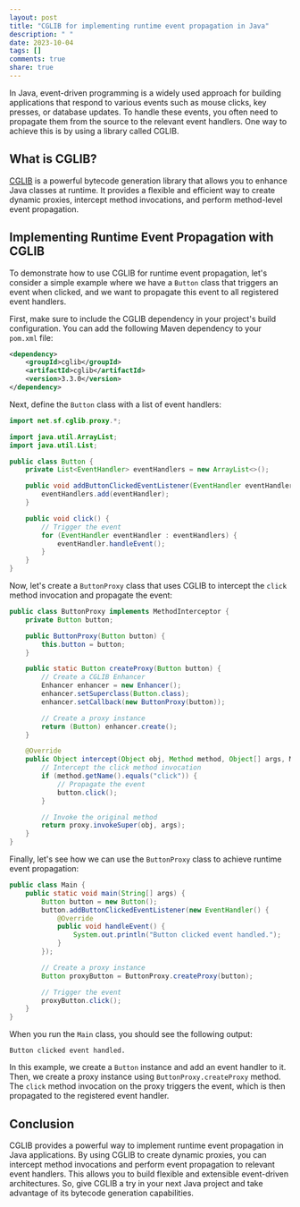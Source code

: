 ```yaml
---
layout: post
title: "CGLIB for implementing runtime event propagation in Java"
description: " "
date: 2023-10-04
tags: []
comments: true
share: true
---
```


In Java, event-driven programming is a widely used approach for building applications that respond to various events such as mouse clicks, key presses, or database updates. To handle these events, you often need to propagate them from the source to the relevant event handlers. One way to achieve this is by using a library called CGLIB.

## What is CGLIB?

[CGLIB](https://github.com/cglib/cglib) is a powerful bytecode generation library that allows you to enhance Java classes at runtime. It provides a flexible and efficient way to create dynamic proxies, intercept method invocations, and perform method-level event propagation.

## Implementing Runtime Event Propagation with CGLIB

To demonstrate how to use CGLIB for runtime event propagation, let's consider a simple example where we have a `Button` class that triggers an event when clicked, and we want to propagate this event to all registered event handlers.

First, make sure to include the CGLIB dependency in your project's build configuration. You can add the following Maven dependency to your `pom.xml` file:

```xml
<dependency>
    <groupId>cglib</groupId>
    <artifactId>cglib</artifactId>
    <version>3.3.0</version>
</dependency>
```

Next, define the `Button` class with a list of event handlers:

```java
import net.sf.cglib.proxy.*;

import java.util.ArrayList;
import java.util.List;

public class Button {
    private List<EventHandler> eventHandlers = new ArrayList<>();

    public void addButtonClickedEventListener(EventHandler eventHandler) {
        eventHandlers.add(eventHandler);
    }

    public void click() {
        // Trigger the event
        for (EventHandler eventHandler : eventHandlers) {
            eventHandler.handleEvent();
        }
    }
}
```

Now, let's create a `ButtonProxy` class that uses CGLIB to intercept the `click` method invocation and propagate the event:

```java
public class ButtonProxy implements MethodInterceptor {
    private Button button;

    public ButtonProxy(Button button) {
        this.button = button;
    }

    public static Button createProxy(Button button) {
        // Create a CGLIB Enhancer
        Enhancer enhancer = new Enhancer();
        enhancer.setSuperclass(Button.class);
        enhancer.setCallback(new ButtonProxy(button));

        // Create a proxy instance
        return (Button) enhancer.create();
    }

    @Override
    public Object intercept(Object obj, Method method, Object[] args, MethodProxy proxy) throws Throwable {
        // Intercept the click method invocation
        if (method.getName().equals("click")) {
            // Propagate the event
            button.click();
        }

        // Invoke the original method
        return proxy.invokeSuper(obj, args);
    }
}
```

Finally, let's see how we can use the `ButtonProxy` class to achieve runtime event propagation:

```java
public class Main {
    public static void main(String[] args) {
        Button button = new Button();
        button.addButtonClickedEventListener(new EventHandler() {
            @Override
            public void handleEvent() {
                System.out.println("Button clicked event handled.");
            }
        });

        // Create a proxy instance
        Button proxyButton = ButtonProxy.createProxy(button);

        // Trigger the event
        proxyButton.click();
    }
}
```

When you run the `Main` class, you should see the following output:

```
Button clicked event handled.
```

In this example, we create a `Button` instance and add an event handler to it. Then, we create a proxy instance using `ButtonProxy.createProxy` method. The `click` method invocation on the proxy triggers the event, which is then propagated to the registered event handler.

## Conclusion

CGLIB provides a powerful way to implement runtime event propagation in Java applications. By using CGLIB to create dynamic proxies, you can intercept method invocations and perform event propagation to relevant event handlers. This allows you to build flexible and extensible event-driven architectures. So, give CGLIB a try in your next Java project and take advantage of its bytecode generation capabilities.